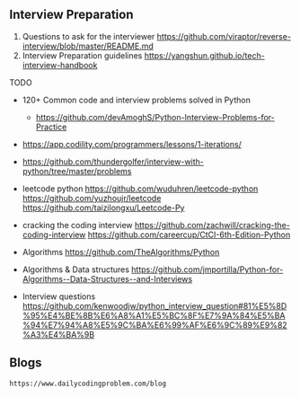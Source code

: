 Interview Preparation
----------------------
1. Questions to ask for the interviewer
    https://github.com/viraptor/reverse-interview/blob/master/README.md
2. Interview Preparation guidelines
    https://yangshun.github.io/tech-interview-handbook

TODO
- 120+ Common code and interview problems solved in Python 
    - https://github.com/devAmoghS/Python-Interview-Problems-for-Practice

- https://app.codility.com/programmers/lessons/1-iterations/

- https://github.com/thundergolfer/interview-with-python/tree/master/problems
- leetcode python
    https://github.com/wuduhren/leetcode-python
    https://github.com/yuzhoujr/leetcode
    https://github.com/taizilongxu/Leetcode-Py


- cracking the coding interview
    https://github.com/zachwill/cracking-the-coding-interview
    https://github.com/careercup/CtCI-6th-Edition-Python
    
- Algorithms
    https://github.com/TheAlgorithms/Python
- Algorithms & Data structures
    https://github.com/jmportilla/Python-for-Algorithms--Data-Structures--and-Interviews
- Interview questions 
    https://github.com/kenwoodjw/python_interview_question#81%E5%8D%95%E4%BE%8B%E6%A8%A1%E5%BC%8F%E7%9A%84%E5%BA%94%E7%94%A8%E5%9C%BA%E6%99%AF%E6%9C%89%E9%82%A3%E4%BA%9B


Blogs
------
    https://www.dailycodingproblem.com/blog
